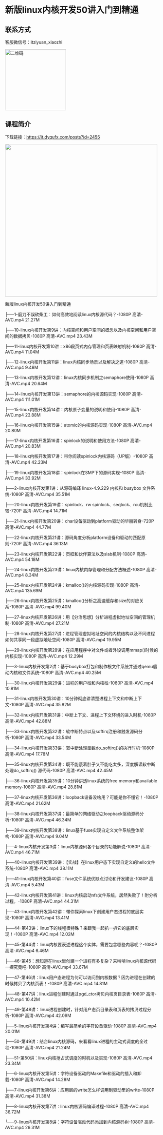 # 新版linux内核开发50讲入门到精通

## 联系方式

客服微信号：itziyuan_xiaozhi

<img src="https://ziyuanyun.oss-cn-guangzhou.aliyuncs.com/common/20240614073449/666b82192834a.jpg" width="200" height="200" alt="二维码">

## 课程简介

下载链接：https://it.dyqufx.com/posts?id=2455

<img src="https://ziyuanyun.oss-cn-guangzhou.aliyuncs.com/yun/20240515184007/664491072e0e1.jpg" width="500" alt="">

  新版linux内核开发50讲入门到精通



 ├──1-磨刀不误砍柴工：如何高效地阅读linux内核源代码？-1080P 高清-AVC.mp4 21.27M

 ├──10-linux内核开发第9讲：内核空间和用户空间的概念以及内核空间和用户空间的数据拷贝-1080P 高清-AVC.mp4 23.43M

 ├──11-linux内核开发第10讲：x86段页式内存管理和页表映射机制-1080P 高清-AVC.mp4 11.04M

 ├──12-linux内核开发第11讲：linux内核同步场景以及解决之道-1080P 高清-AVC.mp4 9.48M

 ├──13-linux内核开发第12讲：linux内核同步机制之semaphore使用-1080P 高清-AVC.mp4 20.64M

 ├──14-linux内核开发第13讲：semaphore的内核源码实现-1080P 高清-AVC.mp4 111.01M

 ├──15-linux内核开发第14讲：内核原子变量的说明和使用-1080P 高清-AVC.mp4 23.88M

 ├──16-linux内核开发第15讲：atomic的内核源码实现-1080P 高清-AVC.mp4 20.80M

 ├──17-linux内核开发第16讲：spinlock的说明和使用方法-1080P 高清-AVC.mp4 20.83M

 ├──18-linux内核开发第17讲：带你阅读spinlock内核源码（UP版）-1080P 高清-AVC.mp4 42.23M

 ├──19-linux内核开发第18讲：spinlock在SMP下的源码实现-1080P 高清-AVC.mp4 33.92M

 ├──2-linux内核开发第1讲：从源码编译 linux-4.9.229 内核和 busybox 文件系统-1080P 高清-AVC.mp4 35.51M

 ├──20-linux内核开发第19讲：spinlock、rw spinlock、seqlock、rcu机制比较-720P 高清-AVC.mp4 14.71M

 ├──21-linux内核开发第20讲：char设备驱动到platform驱动的华丽转身-720P 高清-AVC.mp4 44.77M

 ├──22-linux内核开发第21讲：源码角度分析platform设备和驱动的匹配原则-720P 高清-AVC.mp4 36.13M

 ├──23-linux内核开发第22讲：页框和伙伴算法以及slab机制-1080P 高清-AVC.mp4 54.18M

 ├──24-linux内核开发第23讲：linux内核内存管理和分配方法概述-1080P 高清-AVC.mp4 8.34M

 ├──25-linux内核开发第24讲：kmalloc()的内核源码实现-1080P 高清-AVC.mp4 135.69M

 ├──26-linux内核开发第25讲：kmalloc()分析之高速缓存和size的对应关系-1080P 高清-AVC.mp4 99.40M

 ├──27-linux内核开发第26讲：用【分治思想】分析进程虚拟地址空间的管理机制-1080P 高清-AVC.mp4 27.21M

 ├──28-linux内核开发第27讲：进程管理虚拟地址空间的内核结构以及不同进程如何共享同一段虚拟地址空间-1080P 高清-AVC.mp4 19.95M

 ├──29-linux内核开发第28讲：在应用程序中对文件或者外设调用mmap()时候的内核实现-1080P 高清-AVC.mp4 12.29M

 ├──3-linux内核开发第2讲：基于busybox打包和制作根文件系统并通过qemu启动内核和文件系统-1080P 高清-AVC.mp4 40.25M

 ├──30-linux内核开发第29讲：进程的用户栈和内核栈-1080P 高清-AVC.mp4 10.81M

 ├──31-linux内核开发第30讲：10分钟彻底讲清楚进程上下文和中断上下文-1080P 高清-AVC.mp4 35.82M

 ├──32-linux内核开发第31讲：中断上下文、进程上下文环境的进入时机-1080P 高清-AVC.mp4 42.88M

 ├──33-linux内核开发第32讲：软中断特点以及softirq注册和触发源码分析-1080P 高清-AVC.mp4 33.54M

 ├──34-linux内核开发第33讲：软中断处理函数do_softirq()的执行时机-1080P 高清-AVC.mp4 17.78M

 ├──35-linux内核开发第34讲：既不能饿着肚子又不能吃太多，深度解读软中断处理do_softirq() 源代码-1080P 高清-AVC.mp4 42.45M

 ├──36-linux内核开发第35讲：10分钟讲透linux系统的free memory和available memory-1080P 高清-AVC.mp4 28.81M

 ├──37-linux内核开发第36讲：loopback设备没啥用？可能是你不懂它！-1080P 高清-AVC.mp4 21.62M

 ├──38-linux内核开发第37讲：最简单的网络驱动之loopback驱动源码分析-1080P 高清-AVC.mp4 46.34M

 ├──39-linux内核开发第38讲：linux基于fuse实现自定义文件系统整体架构-1080P 高清-AVC.mp4 9.04M

 ├──4-linux内核开发第3讲：linux内核源码各个目录的功能解说-1080P 高清-AVC.mp4 46.71M

 ├──40-linux内核开发第39讲：【实战】在linux用户态下实现自定义的hello文件系统-1080P 高清-AVC.mp4 38.11M

 ├──41-linux内核开发第40讲：fuse文件系统优缺点讨论和开发建议-1080P 高清-AVC.mp4 5.43M

 ├──42-linux内核开发第41讲：linux内核启动nfs文件系统，居然失败了！附分析过程。-1080P 高清-AVC.mp4 44.31M

 ├──43-linux内核开发第42讲：带你探索linux下创建用户态进程的底层实现-1080P 高清-AVC.mp4 13.41M

 ├──44-第43讲：linux下的线程很特殊？来跟我一起扒一扒它的底层实现！-1080P 高清-AVC.mp4 12.02M

 ├──45-第44讲：linux内核要表述进程这个实体，需要包含哪些内容呢？-1080P 高清-AVC.mp4 6.46M

 ├──46-第45：想知道在linux里创建一个进程有多复杂？来啃啃linux内核源代码一探究竟吧-1080P 高清-AVC.mp4 33.67M

 ├──47-第46讲：linux用户态进程为何可以访问到内核数据？因为进程在创建的时候拷贝了内核页表！-1080P 高清-AVC.mp4 14.81M

 ├──48-第47讲：linux进程创建时通过pgd_ctor拷贝内核页目录表-1080P 高清-AVC.mp4 10.42M

 ├──49-第48讲：linux进程创建时，针对用户态页目录表和页表的拷贝过程分析-1080P 高清-AVC.mp4 42.09M

 ├──5-linux内核开发第4讲：编写最简单的字符设备驱动-1080P 高清-AVC.mp4 20.01M

 ├──50-第49讲：结合linux内核源码，来看看linux进程的主动式调度的全过程-1080P 高清-AVC.mp4 21.24M

 ├──51-第50讲：linux内核抢占式调度的时机以及实现-1080P 高清-AVC.mp4 23.34M

 ├──6-linux内核开发第5讲：字符设备驱动的Makefile和驱动的插入和卸载-1080P 高清-AVC.mp4 14.28M

 ├──7-linux内核开发第6讲：应用层的write怎么样调用到驱动里的write-1080P 高清-AVC.mp4 31.38M

 ├──8-linux内核开发第7讲：linux内核源码编译过程-1080P 高清-AVC.mp4 36.72M

 └──9-linux内核开发第8讲：字符设备驱动代码添加到内核源码树-1080P 高清-AVC.mp4 29.31M

  